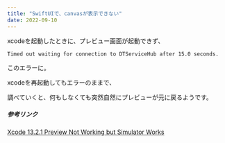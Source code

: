 ```yaml
---
title: "SwiftUIで、canvasが表示できない"
date: 2022-09-10
---
```


xcodeを起動したときに、プレビュー画面が起動できず、

`Timed out waiting for connection to DTServiceHub after 15.0 seconds.`

このエラーに。

xcodeを再起動してもエラーのままで、

調べていくと、何もしなくても突然自然にプレビューが元に戻るようです。   
   

##### 参考リンク

[Xcode 13.2.1 Preview Not Working but Simulator Works](URL "(https://stackoverflow.com/questions/70608395/xcode-13-2-1-preview-not-working-but-simulator-works)")

